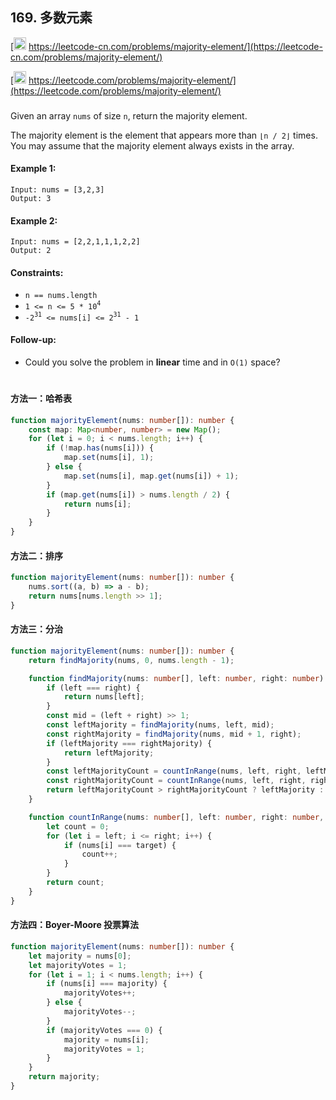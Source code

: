 ## 169. 多数元素

[<img src="https://static.leetcode-cn.com/cn-mono-assets/production/assets/logo-dark-cn.c42314a8.svg" height="20" /> https://leetcode-cn.com/problems/majority-element/](https://leetcode-cn.com/problems/majority-element/)

[<img src="https://assets.leetcode.com/static_assets/public/webpack_bundles/images/logo-dark.e99485d9b.svg" height="20"/> https://leetcode.com/problems/majority-element/](https://leetcode.com/problems/majority-element/)

###

Given an array `nums` of size `n`, return the majority element.

The majority element is the element that appears more than `⌊n / 2⌋` times. You may assume that the majority element always exists in the array.

#### Example 1:

```
Input: nums = [3,2,3]
Output: 3
```

#### Example 2:

```
Input: nums = [2,2,1,1,1,2,2]
Output: 2
```

#### Constraints:

-   `n == nums.length`
-   `1 <= n <= 5 * 10`<sup>`4`</sup>
-   `-2`<sup>`31`</sup>` <= nums[i] <= 2`<sup>`31`</sup>` - 1`

#### Follow-up:

-   Could you solve the problem in **linear** time and in `O(1)` space?

#

#### 方法一：哈希表

```ts
function majorityElement(nums: number[]): number {
    const map: Map<number, number> = new Map();
    for (let i = 0; i < nums.length; i++) {
        if (!map.has(nums[i])) {
            map.set(nums[i], 1);
        } else {
            map.set(nums[i], map.get(nums[i]) + 1);
        }
        if (map.get(nums[i]) > nums.length / 2) {
            return nums[i];
        }
    }
}
```

#### 方法二：排序

```ts
function majorityElement(nums: number[]): number {
    nums.sort((a, b) => a - b);
    return nums[nums.length >> 1];
}
```

#### 方法三：分治

```ts
function majorityElement(nums: number[]): number {
    return findMajority(nums, 0, nums.length - 1);

    function findMajority(nums: number[], left: number, right: number): number {
        if (left === right) {
            return nums[left];
        }
        const mid = (left + right) >> 1;
        const leftMajority = findMajority(nums, left, mid);
        const rightMajority = findMajority(nums, mid + 1, right);
        if (leftMajority === rightMajority) {
            return leftMajority;
        }
        const leftMajorityCount = countInRange(nums, left, right, leftMajority);
        const rightMajorityCount = countInRange(nums, left, right, rightMajority);
        return leftMajorityCount > rightMajorityCount ? leftMajority : rightMajority;
    }

    function countInRange(nums: number[], left: number, right: number, target: number) {
        let count = 0;
        for (let i = left; i <= right; i++) {
            if (nums[i] === target) {
                count++;
            }
        }
        return count;
    }
}
```

#### 方法四：Boyer-Moore 投票算法

```ts
function majorityElement(nums: number[]): number {
    let majority = nums[0];
    let majorityVotes = 1;
    for (let i = 1; i < nums.length; i++) {
        if (nums[i] === majority) {
            majorityVotes++;
        } else {
            majorityVotes--;
        }
        if (majorityVotes === 0) {
            majority = nums[i];
            majorityVotes = 1;
        }
    }
    return majority;
}
```
